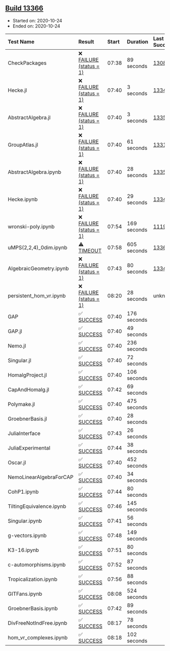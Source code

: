 ## [Build 13366](https://oscarci.mathematik.uni-kl.de/job/oscar/13366/)

* Started on: 2020-10-24
* Ended on: 2020-10-24

| Test Name    | Result | Start | Duration | Last Success | First Failure |
|:-------------|:-------|:------|:---------|:-------------|:--------------|
| CheckPackages | ❌ [FAILURE (status = 1)](https://oscarci.mathematik.uni-kl.de/job/oscar/13366/artifact/logs/build-13366/CheckPackages.log) | 07:38 | 89 seconds | [13085](https://oscarci.mathematik.uni-kl.de/job/oscar/13085/) | [13086](https://oscarci.mathematik.uni-kl.de/job/oscar/13086/) |
| Hecke.jl | ❌ [FAILURE (status = 1)](https://oscarci.mathematik.uni-kl.de/job/oscar/13366/artifact/logs/build-13366/Hecke.jl.log) | 07:40 | 3 seconds | [13341](https://oscarci.mathematik.uni-kl.de/job/oscar/13341/) | [13342](https://oscarci.mathematik.uni-kl.de/job/oscar/13342/) |
| AbstractAlgebra.jl | ❌ [FAILURE (status = 1)](https://oscarci.mathematik.uni-kl.de/job/oscar/13366/artifact/logs/build-13366/AbstractAlgebra.jl.log) | 07:40 | 3 seconds | [13355](https://oscarci.mathematik.uni-kl.de/job/oscar/13355/) | [13356](https://oscarci.mathematik.uni-kl.de/job/oscar/13356/) |
| GroupAtlas.jl | ❌ [FAILURE (status = 1)](https://oscarci.mathematik.uni-kl.de/job/oscar/13366/artifact/logs/build-13366/GroupAtlas.jl.log) | 07:40 | 61 seconds | [13311](https://oscarci.mathematik.uni-kl.de/job/oscar/13311/) | [13312](https://oscarci.mathematik.uni-kl.de/job/oscar/13312/) |
| AbstractAlgebra.ipynb | ❌ [FAILURE (status = 1)](https://oscarci.mathematik.uni-kl.de/job/oscar/13366/artifact/logs/build-13366/AbstractAlgebra.ipynb.log) | 07:40 | 28 seconds | [13355](https://oscarci.mathematik.uni-kl.de/job/oscar/13355/) | [13356](https://oscarci.mathematik.uni-kl.de/job/oscar/13356/) |
| Hecke.ipynb | ❌ [FAILURE (status = 1)](https://oscarci.mathematik.uni-kl.de/job/oscar/13366/artifact/logs/build-13366/Hecke.ipynb.log) | 07:40 | 29 seconds | [13341](https://oscarci.mathematik.uni-kl.de/job/oscar/13341/) | [13342](https://oscarci.mathematik.uni-kl.de/job/oscar/13342/) |
| wronski-poly.ipynb | ❌ [FAILURE (status = 1)](https://oscarci.mathematik.uni-kl.de/job/oscar/13366/artifact/logs/build-13366/wronski-poly.ipynb.log) | 07:54 | 169 seconds | [11192](https://oscarci.mathematik.uni-kl.de/job/oscar/11192/) | [11193](https://oscarci.mathematik.uni-kl.de/job/oscar/11193/) |
| uMPS(2,2,4)_0dim.ipynb | ⚠ [TIMEOUT](https://oscarci.mathematik.uni-kl.de/job/oscar/13366/artifact/logs/build-13366/uMPS-2-2-4-_0dim.ipynb.log) | 07:58 | 605 seconds | [13365](https://oscarci.mathematik.uni-kl.de/job/oscar/13365/) | [13366](https://oscarci.mathematik.uni-kl.de/job/oscar/13366/) |
| AlgebraicGeometry.ipynb | ❌ [FAILURE (status = 1)](https://oscarci.mathematik.uni-kl.de/job/oscar/13366/artifact/logs/build-13366/AlgebraicGeometry.ipynb.log) | 07:43 | 80 seconds | [13341](https://oscarci.mathematik.uni-kl.de/job/oscar/13341/) | [13342](https://oscarci.mathematik.uni-kl.de/job/oscar/13342/) |
| persistent_hom_vr.ipynb | ❌ [FAILURE (status = 1)](https://oscarci.mathematik.uni-kl.de/job/oscar/13366/artifact/logs/build-13366/persistent_hom_vr.ipynb.log) | 08:20 | 28 seconds | unknown | unknown |
| GAP | ✅ [SUCCESS](https://oscarci.mathematik.uni-kl.de/job/oscar/13366/artifact/logs/build-13366/GAP.log) | 07:40 | 176 seconds |  |  |
| GAP.jl | ✅ [SUCCESS](https://oscarci.mathematik.uni-kl.de/job/oscar/13366/artifact/logs/build-13366/GAP.jl.log) | 07:40 | 49 seconds |  |  |
| Nemo.jl | ✅ [SUCCESS](https://oscarci.mathematik.uni-kl.de/job/oscar/13366/artifact/logs/build-13366/Nemo.jl.log) | 07:40 | 236 seconds |  |  |
| Singular.jl | ✅ [SUCCESS](https://oscarci.mathematik.uni-kl.de/job/oscar/13366/artifact/logs/build-13366/Singular.jl.log) | 07:40 | 72 seconds |  |  |
| HomalgProject.jl | ✅ [SUCCESS](https://oscarci.mathematik.uni-kl.de/job/oscar/13366/artifact/logs/build-13366/HomalgProject.jl.log) | 07:40 | 106 seconds |  |  |
| CapAndHomalg.jl | ✅ [SUCCESS](https://oscarci.mathematik.uni-kl.de/job/oscar/13366/artifact/logs/build-13366/CapAndHomalg.jl.log) | 07:42 | 69 seconds |  |  |
| Polymake.jl | ✅ [SUCCESS](https://oscarci.mathematik.uni-kl.de/job/oscar/13366/artifact/logs/build-13366/Polymake.jl.log) | 07:40 | 475 seconds |  |  |
| GroebnerBasis.jl | ✅ [SUCCESS](https://oscarci.mathematik.uni-kl.de/job/oscar/13366/artifact/logs/build-13366/GroebnerBasis.jl.log) | 07:40 | 28 seconds |  |  |
| JuliaInterface | ✅ [SUCCESS](https://oscarci.mathematik.uni-kl.de/job/oscar/13366/artifact/logs/build-13366/JuliaInterface.log) | 07:43 | 26 seconds |  |  |
| JuliaExperimental | ✅ [SUCCESS](https://oscarci.mathematik.uni-kl.de/job/oscar/13366/artifact/logs/build-13366/JuliaExperimental.log) | 07:44 | 38 seconds |  |  |
| Oscar.jl | ✅ [SUCCESS](https://oscarci.mathematik.uni-kl.de/job/oscar/13366/artifact/logs/build-13366/Oscar.jl.log) | 07:40 | 452 seconds |  |  |
| NemoLinearAlgebraForCAP | ✅ [SUCCESS](https://oscarci.mathematik.uni-kl.de/job/oscar/13366/artifact/logs/build-13366/NemoLinearAlgebraForCAP.log) | 07:40 | 34 seconds |  |  |
| CohP1.ipynb | ✅ [SUCCESS](https://oscarci.mathematik.uni-kl.de/job/oscar/13366/artifact/logs/build-13366/CohP1.ipynb.log) | 07:44 | 80 seconds |  |  |
| TiltingEquivalence.ipynb | ✅ [SUCCESS](https://oscarci.mathematik.uni-kl.de/job/oscar/13366/artifact/logs/build-13366/TiltingEquivalence.ipynb.log) | 07:46 | 145 seconds |  |  |
| Singular.ipynb | ✅ [SUCCESS](https://oscarci.mathematik.uni-kl.de/job/oscar/13366/artifact/logs/build-13366/Singular.ipynb.log) | 07:41 | 56 seconds |  |  |
| g-vectors.ipynb | ✅ [SUCCESS](https://oscarci.mathematik.uni-kl.de/job/oscar/13366/artifact/logs/build-13366/g-vectors.ipynb.log) | 07:48 | 149 seconds |  |  |
| K3-16.ipynb | ✅ [SUCCESS](https://oscarci.mathematik.uni-kl.de/job/oscar/13366/artifact/logs/build-13366/K3-16.ipynb.log) | 07:51 | 80 seconds |  |  |
| c-automorphisms.ipynb | ✅ [SUCCESS](https://oscarci.mathematik.uni-kl.de/job/oscar/13366/artifact/logs/build-13366/c-automorphisms.ipynb.log) | 07:52 | 87 seconds |  |  |
| Tropicalization.ipynb | ✅ [SUCCESS](https://oscarci.mathematik.uni-kl.de/job/oscar/13366/artifact/logs/build-13366/Tropicalization.ipynb.log) | 07:56 | 88 seconds |  |  |
| GITFans.ipynb | ✅ [SUCCESS](https://oscarci.mathematik.uni-kl.de/job/oscar/13366/artifact/logs/build-13366/GITFans.ipynb.log) | 08:08 | 524 seconds |  |  |
| GroebnerBasis.ipynb | ✅ [SUCCESS](https://oscarci.mathematik.uni-kl.de/job/oscar/13366/artifact/logs/build-13366/GroebnerBasis.ipynb.log) | 07:42 | 89 seconds |  |  |
| DivFreeNotIndFree.ipynb | ✅ [SUCCESS](https://oscarci.mathematik.uni-kl.de/job/oscar/13366/artifact/logs/build-13366/DivFreeNotIndFree.ipynb.log) | 08:17 | 78 seconds |  |  |
| hom_vr_complexes.ipynb | ✅ [SUCCESS](https://oscarci.mathematik.uni-kl.de/job/oscar/13366/artifact/logs/build-13366/hom_vr_complexes.ipynb.log) | 08:18 | 102 seconds |  |  |
